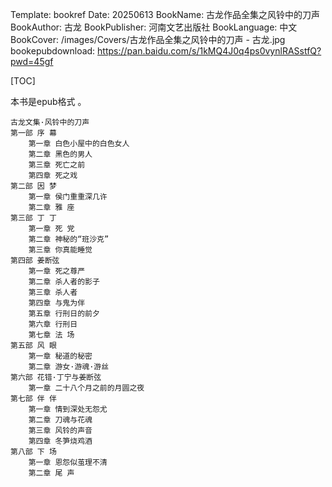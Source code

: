 Template: bookref
Date: 20250613
BookName: 古龙作品全集之风铃中的刀声
BookAuthor: 古龙
BookPublisher: 河南文艺出版社
BookLanguage: 中文
BookCover: /images/Covers/古龙作品全集之风铃中的刀声 - 古龙.jpg
bookepubdownload: https://pan.baidu.com/s/1kMQ4J0q4ps0vynlRASstfQ?pwd=45gf


[TOC]

本书是epub格式 。


```
古龙文集·风铃中的刀声
第一部 序 幕
    第一章 白色小屋中的白色女人
    第二章 黑色的男人
    第三章 死亡之前
    第四章 死之戏
第二部 因 梦
    第一章 侯门重重深几许
    第二章 雅 座
第三部 丁 丁
    第一章 死 党
    第二章 神秘的“班沙克”
    第三章 你真能睡觉
第四部 姜断弦
    第一章 死之尊严
    第二章 杀人者的影子
    第三章 杀人者
    第四章 与鬼为伴
    第五章 行刑日的前夕
    第六章 行刑日
    第七章 法 场
第五部 风 眼
    第一章 秘道的秘密
    第二章 游女·游魂·游丝
第六部 花错·丁宁与姜断弦
    第一章 二十八个月之前的月圆之夜
第七部 伴 伴
    第一章 情到深处无怨尤
    第二章 刀魂与花魂
    第三章 风铃的声音
    第四章 冬笋烧鸡酒
第八部 下 场
    第一章 恩怨似茧理不清
    第二章 尾 声
```
